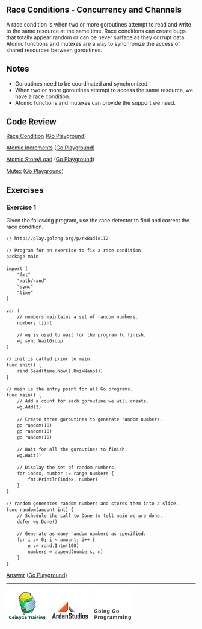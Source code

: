 ## Race Conditions - Concurrency and Channels

A race condition is when two or more goroutines attempt to read and write to the same resource at the same time. Race conditions can create bugs that totally appear random or can be never surface as they corrupt data. Atomic functions and mutexes are a way to synchronize the access of shared resources between goroutines.

## Notes

* Goroutines need to be coordinated and synchronized.
* When two or more goroutines attempt to access the same resource, we have a race condition.
* Atomic functions and mutexes can provide the support we need.

## Code Review

[Race Condition](example1/example1.go) ([Go Playground](http://play.golang.org/p/DCkt7qIzB8))

[Atomic Increments](example2/example2.go) ([Go Playground](http://play.golang.org/p/4CaNFVZaXn))

[Atomic Store/Load](example3/example3.go) ([Go Playground](http://play.golang.org/p/zW9bjwLzzH))

[Mutex](example4/example4.go) ([Go Playground](http://play.golang.org/p/4ZPCUnWyV5))

## Exercises

### Exercise 1
Given the following program, use the race detector to find and correct the race condition.

	// http://play.golang.org/p/rxBadio1I2

	// Program for an exercise to fix a race condition.
	package main

	import (
		"fmt"
		"math/rand"
		"sync"
		"time"
	)

	var (
		// numbers maintains a set of random numbers.
		numbers []int

		// wg is used to wait for the program to finish.
		wg sync.WaitGroup
	)

	// init is called prior to main.
	func init() {
		rand.Seed(time.Now().UnixNano())
	}

	// main is the entry point for all Go programs.
	func main() {
		// Add a count for each goroutine we will create.
		wg.Add(3)

		// Create three goroutines to generate random numbers.
		go random(10)
		go random(10)
		go random(10)

		// Wait for all the goroutines to finish.
		wg.Wait()

		// Display the set of random numbers.
		for index, number := range numbers {
			fmt.Println(index, number)
		}
	}

	// random generates random numbers and stores them into a slice.
	func random(amount int) {
		// Schedule the call to Done to tell main we are done.
		defer wg.Done()

		// Generate as many random numbers as specified.
		for i := 0; i < amount; i++ {
			n := rand.Intn(100)
			numbers = append(numbers, n)
		}
	}

[Answer](exercises/exercise1/exercise1.go) ([Go Playground](http://play.golang.org/p/vW-48gPin1))

___
[![GoingGo Training](../../00-slides/images/ggt_logo.png)](http://www.goinggotraining.net)
[![Ardan Studios](../../00-slides/images/ardan_logo.png)](http://www.ardanstudios.com)
[![GoingGo Blog](../../00-slides/images/ggb_logo.png)](http://www.goinggo.net)